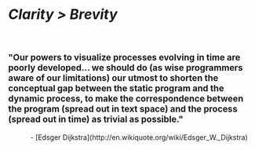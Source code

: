 # <em class="highlight">Clarity > Brevity</em>
<br>
<h3 style="font-size: 1.25em">"Our powers to visualize processes evolving in time are poorly developed... we should do (as wise programmers aware of our limitations) our utmost to shorten the conceptual gap between the static program and the dynamic process, to make the correspondence between the program (spread out in text space) and the process (spread out in time) as trivial as possible."</h3>

<div style="text-align: right;">
    <span>- [Edsger Dijkstra](http://en.wikiquote.org/wiki/Edsger_W._Dijkstra) &nbsp; &nbsp;</span>
</div>
